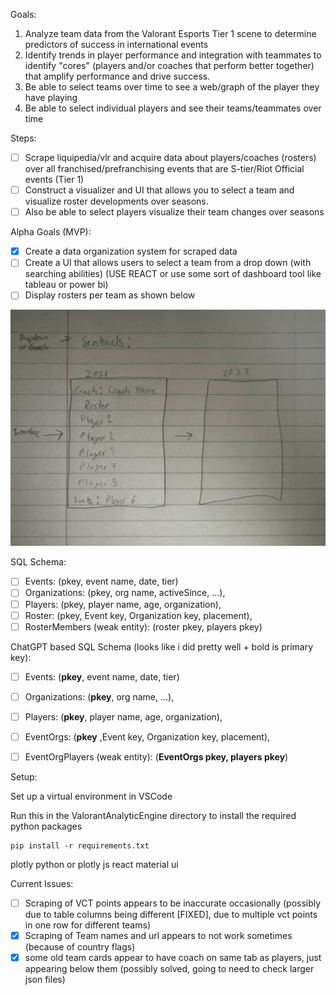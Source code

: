 Goals:

1. Analyze team data from the Valorant Esports Tier 1 scene to determine predictors of success in international events
2. Identify trends in player performance and integration with teammates to identify "cores" (players and/or coaches that perform better together) that amplify performance and drive success.
3. Be able to select teams over time to see a web/graph of the player they have playing
4. Be able to select individual players and see their teams/teammates over time


Steps:

* [ ] Scrape liquipedia/vlr and acquire data about players/coaches (rosters) over all franchised/prefranchising events that are S-tier/Riot Official events (Tier 1)
* [ ] Construct a visualizer and UI that allows you to select a team and visualize roster developments over seasons.
* [ ] Also be able to select players visualize their team changes over seasons

Alpha Goals (MVP): 
* [x] Create a data organization system for scraped data
* [ ] Create a UI that allows users to select a team from a drop down (with searching abilities) (USE REACT or use some sort of dashboard tool like tableau or power bi)
* [ ] Display rosters per team as shown below

![Temporary UI Design](assets/image.jpg)


SQL Schema:
* [ ] Events: (pkey, event name, date, tier)
* [ ] Organizations: (pkey, org name, activeSince, …),
* [ ] Players: (pkey, player name, age, organization),
* [ ] Roster: (pkey, Event key, Organization key, placement),
* [ ] RosterMembers (weak entity): (roster pkey, players pkey)

ChatGPT based SQL Schema (looks like i did pretty well + bold is primary key):
* [ ] Events: (**pkey**, event name, date, tier)
* [ ] Organizations: (**pkey**, org name, …),
* [ ] Players: (**pkey**, player name, age, organization),
* [ ] EventOrgs: (**pkey** ,Event key, Organization key, placement),
* [ ] EventOrgPlayers (weak entity): (**EventOrgs pkey, players pkey**)




Setup:

Set up a virtual environment in VSCode

Run this in the ValorantAnalyticEngine directory to install the required python packages
```
pip install -r requirements.txt
```


plotly python or plotly js
react material ui


Current Issues:
* [ ] Scraping of VCT points appears to be inaccurate occasionally (possibly due to table columns being different [FIXED], due to multiple vct points in one row for different teams)
* [x] Scraping of Team names and url appears to not work sometimes (because of country flags)
* [x] some old team cards appear to have coach on same tab as players, just appearing below them (possibly solved, going to need to check larger json files)